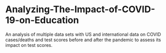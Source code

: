 # Analyzing-The-Impact-of-COVID-19-on-Education
An analysis of multiple data sets with US and international data on COVID cases/deaths and test scores before and after the pandemic to assess its impact on test scores.

